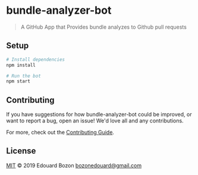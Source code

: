 # bundle-analyzer-bot

> A GitHub App that Provides bundle analyzes to Github pull requests

## Setup

```sh
# Install dependencies
npm install

# Run the bot
npm start
```

## Contributing

If you have suggestions for how bundle-analyzer-bot could be improved, or want to report a bug, open an issue! We'd love all and any contributions.

For more, check out the [Contributing Guide](CONTRIBUTING.md).

## License

[MIT](LICENSE) © 2019 Edouard Bozon <bozonedouard@gmail.com>
